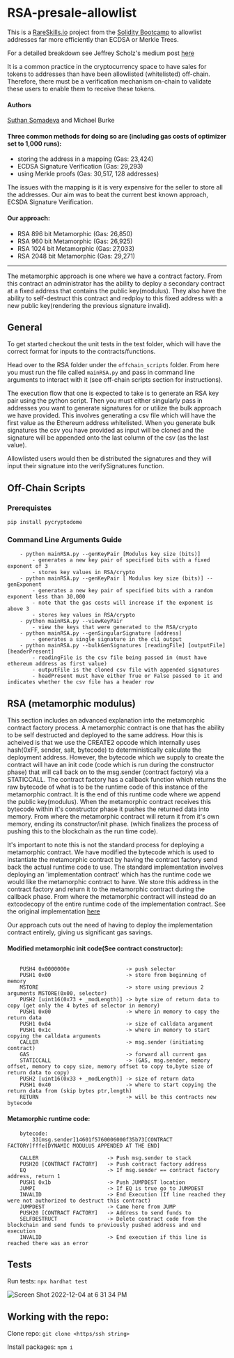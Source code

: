 # RSA-presale-allowlist
This is a [RareSkills.io](https://RareSkills.io) project from the [Solidity Bootcamp](https://www.rareskills.io/web3-blockchain-bootcamps/solidity) to allowlist addresses far more efficiently than ECDSA or Merkle Trees.

For a detailed breakdown see Jeffrey Scholz's medium post [here](https://medium.com/donkeverse/hardcore-gas-savings-in-nft-minting-part-2-signatures-vs-merkle-trees-917c43c59b07)

It is a common practice in the cryptocurrency space to have sales for tokens to addresses than have been allowlisted (whitelisted) off-chain. Therefore, there must be a verification mechanism on-chain to validate these users to enable them to receive these tokens.

#### Authors
[Suthan Somadeva](https://www.linkedin.com/in/suthan-somadeva-434aa0242/) and Michael Burke

#### Three common methods for doing so are (including gas costs of optimizer set to 1,000 runs):
- storing the address in a mapping (Gas: 23,424) 
- ECDSA Signature Verification (Gas: 29,293) 
- using Merkle proofs (Gas: 30,517, 128 addresses) 

The issues with the mapping is it is very expensive for the seller to store all the addresses. Our aim was to beat
the current best known approach, ECSDA Signature Verification.

#### Our approach:
- RSA 896 bit Metamorphic  (Gas: 26,850)
- RSA 960 bit Metamorphic  (Gas: 26,925)
- RSA 1024 bit Metamorphic (Gas: 27,033)
- RSA 2048 bit Metamorphic (Gas: 29,271) 

<hr>

The metamorphic approach is one where we have a contract factory. From this contract an administrator has the ability to deploy a secondary contract at a fixed address that contains the public key(modulus). They also have the ability to self-destruct this contract and redploy to this fixed address with a new public key(rendering the previous signature invalid).

## General
To get started checkout the unit tests in the test folder, which will have the correct format for inputs to the contracts/functions.

Head over to the RSA folder under the `offchain_scripts` folder. From here you must run the file called `mainRSA.py` and pass in command line arguments to interact with it (see off-chain scripts section for instructions).

The execution flow that one is expected to take is to generate an RSA key pair using the python script. Then you must either singularly pass in addresses you want to generate signatures for or utilize the bulk approach we have provided. This involves generating a csv file which will have the first value as the Ethereum address whitelisted. When you generate bulk signatures the csv you have provided as input will be cloned and the signature will be appended onto the last column of the csv (as the last value). 

Allowlisted users would then be distributed the signatures and they will input their signature into the verifySignatures function.

## Off-Chain Scripts

### Prerequistes 

```
pip install pycryptodome
```

### Command Line Arguments Guide
```
    - python mainRSA.py --genKeyPair [Modulus key size (bits)]
        - generates a new key pair of specified bits with a fixed exponent of 3
        - stores key values in RSA/crypto
    - python mainRSA.py --genKeyPair [ Modulus key size (bits)] --genExponent
        - generates a new key pair of specified bits with a random exponent less than 30,000
        - note that the gas costs will increase if the exponent is above 3
        - stores key values in RSA/crypto
    - python mainRSA.py --viewKeyPair
        - view the keys that were generated to the RSA/crypto
    - python mainRSA.py --genSingularSignature [address]
        - generates a single signature in the cli output 
    - python mainRSA.py --bulkGenSignatures [readingFile] [outputFile] [headerPresent]
        - readingFile is the csv file being passed in (must have ethereum address as first value)
        - outputFile is the cloned csv file with appended signatures
        - headPresent must have either True or False passed to it and indicates whether the csv file has a header row
``` 
 
## RSA (metamorphic modulus)
This section includes an advanced explanation into the metamorphic contract factory process. A metamorphic contract is one that has the ability to be self destructed and deployed to the same address. How this is acheived is that we use the CREATE2 opcode which internally uses hash(0xFF, sender, salt, bytecode) to deterministically calculate the deployment address. However, the bytecode which we supply to create the contract will have an init code (code which is run during the constructor phase) that will call back on to the msg.sender (contract factory) via a STATICCALL. The contract factory has a callback function which returns the raw bytecode of what is to be the runtime code of this instance of the metamorphic contract. It is the end of this runtime code where we append the public key(modulus). When the metamorphic contract receives this bytecode within it's constructor phase it pushes the returned data into memory. From where the metamorphic contract will return it from it's own memory, ending its constructor/init phase. (which finalizes the process of pushing this to the blockchain as the run time code).

It's important to note this is not the standard process for deploying a metamorphic contract. We have modified the bytecode which is used to instantiate the metamorphic contract by having the contract factory send back the actual runtime code to use. The standard implementation involves deploying an 'implementation contract' which has the runtime code we would like the metamorphic contract to have. We store this address in the contract factory and return it to the metamorphic contract during the callback phase. From where the metamorphic contract will instead do an extcodecopy of the entire runtime code of the implementation contract. See the original implementation [here](https://github.com/0age/metamorphic)

Our approach cuts out the need of having to deploy the implementation contract entirely, giving us significant gas savings.

#### Modified metamorphic init code(See contract constructor):
```
 
    PUSH4 0x0000000e                  -> push selector
    PUSH1 0x00                        -> store from beginning of memory
    MSTORE                            -> store using previous 2 arguments MSTORE(0x00, selector)
    PUSH2 [uint16(0x73 + _modLength)] -> byte size of return data to copy (get only the 4 bytes of selector in memory)  
    PUSH1 0x00                        -> where in memory to copy the return data
    PUSH1 0x04                        -> size of calldata argument
    PUSH1 0x1c                        -> where in memory to start copying the calldata arguments
    CALLER                            -> msg.sender (initiating contract)
    GAS                               -> forward all current gas
    STATICCALL                        -> (GAS, msg.sender, memory offset, memory to copy size, memory offset to copy to,byte size of return data to copy)
    PUSH2 [uint16(0x33 + _modLength)] -> size of return data
    PUSH1 0x40                        -> where to start copying the return data from (skip bytes ptr,length)
    RETURN                            -> will be this contracts new bytecode

```

#### Metamorphic runtime code:
```
    bytecode:
        33[msg.sender]14601f5760006000f35b73[CONTRACT FACTORY]fffe[DYNAMIC MODULUS APPENDED AT THE END]

    CALLER                      -> Push msg.sender to stack  
    PUSH20 [CONTRACT FACTORY]   -> Push contract factory address 
    EQ                          -> If msg.sender == contract factory address, return 1
    PUSH1 0x1b                  -> Push JUMPDEST location
    JUMPI                       -> If EQ is true go to JUMPDEST
    INVALID                     -> End Execution (If line reached they were not authorized to destruct this contract)
    JUMPDEST                    -> Came here from JUMP
    PUSH20 [CONTRACT FACTORY]   -> Address to send funds to
    SELFDESTRUCT                -> Delete contract code from the blockchain and send funds to previously pushed address and end execution
    INVALID                     -> End execution if this line is reached there was an error

```

## Tests
Run tests: `npx hardhat test`

![Screen Shot 2022-12-04 at 6 31 34 PM](https://user-images.githubusercontent.com/22263098/205522444-ce8dae35-981b-41d9-8387-29d41f621333.png)

## Working with the repo:

Clone repo: `git clone <https/ssh string>`

Install packages: `npm i`
